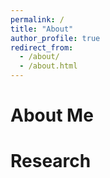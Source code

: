 ```yaml
---
permalink: /
title: "About"
author_profile: true
redirect_from: 
  - /about/
  - /about.html
---
```



About Me
======


Research
======

